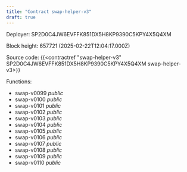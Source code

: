 ```yaml
---
title: "Contract swap-helper-v3"
draft: true
---
```

Deployer: SP2D0C4JW6EVFFK851DX5H8KP9390C5KPY4X5Q4XM


 



Block height: 657721 (2025-02-22T12:04:17.000Z)

Source code: {{<contractref "swap-helper-v3" SP2D0C4JW6EVFFK851DX5H8KP9390C5KPY4X5Q4XM swap-helper-v3>}}

Functions:

* swap-v0099 _public_
* swap-v0100 _public_
* swap-v0101 _public_
* swap-v0102 _public_
* swap-v0103 _public_
* swap-v0104 _public_
* swap-v0105 _public_
* swap-v0106 _public_
* swap-v0107 _public_
* swap-v0108 _public_
* swap-v0109 _public_
* swap-v0110 _public_
